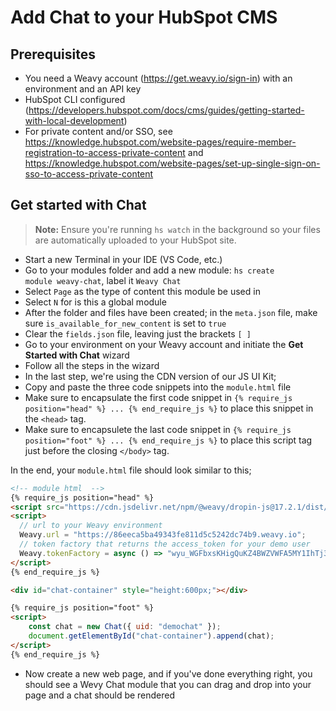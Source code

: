 # Add Chat to your HubSpot CMS

## Prerequisites
* You need a Weavy account (https://get.weavy.io/sign-in) with an environment and an API key
* HubSpot CLI configured (https://developers.hubspot.com/docs/cms/guides/getting-started-with-local-development)
* For private content and/or SSO, see https://knowledge.hubspot.com/website-pages/require-member-registration-to-access-private-content and https://knowledge.hubspot.com/website-pages/set-up-single-sign-on-sso-to-access-private-content

## Get started with Chat
> **Note:** Ensure you're running <code>hs watch</code> in the background so your files are automatically uploaded to your HubSpot site.
* Start a new Terminal in your IDE (VS Code, etc.)
* Go to your modules folder and add a new module: <code>hs create module weavy-chat</code>, label it <code>Weavy Chat</code>
* Select `Page` as the type of content this module be used in
* Select `N` for is this a global module
* After the folder and files have been created; in the <code>meta.json</code> file, make sure <code>is_available_for_new_content</code> is set to <code>true</code>
* Clear the `fields.json` file, leaving just the brackets `[ ]`
* Go to your environment on your Weavy account and initiate the **Get Started with Chat** wizard
* Follow all the steps in the wizard
* In the last step, we're using the CDN version of our JS UI Kit;
* Copy and paste the three code snippets into the `module.html` file
* Make sure to encapsulate the first code snippet in `{% require_js position="head" %} ... {% end_require_js %}` to place this snippet in the `<head>` tag.
* Make sure to encapsulete the last code snippet in `{% require_js position="foot" %} ... {% end_require_js %}` to place this script tag just before the closing `</body>` tag.

In the end, your <code>module.html</code> file should look similar to this;
```html
<!-- module html  -->
{% require_js position="head" %}
<script src="https://cdn.jsdelivr.net/npm/@weavy/dropin-js@17.2.1/dist/weavy.js" crossorigin="anonymous"></script>
<script>
  // url to your Weavy environment
  Weavy.url = "https://86eeca5ba49343fe811d5c5242dc74b9.weavy.io";
  // token factory that returns the access_token for your demo user
  Weavy.tokenFactory = async () => "wyu_WGFbxsKHigQuKZ4BWZVWFA5MY1IhTj3bYNsy";
</script>
{% end_require_js %}

<div id="chat-container" style="height:600px;"></div>

{% require_js position="foot" %}
<script>
    const chat = new Chat({ uid: "demochat" });
    document.getElementById("chat-container").append(chat);
</script>
{% end_require_js %}
```
* Now create a new web page, and if you've done everything right, you should see a Wevy Chat module that you can drag and drop into your page and a chat should be rendered
